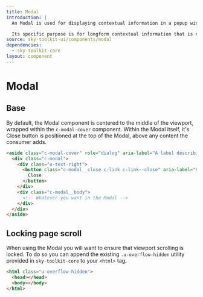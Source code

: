 ```yaml
---
title: Modal
introduction: |
  An Modal is used for displaying contextual information in a popup window.

  Its specific purpose is for longform contextual information that is not suited to being displayed inline via a `panel` or other component.
source: sky-toolkit-ui/components/modal
dependencies:
  - sky-toolkit-core
layout: component
---
```


# Modal

## Base

By default, the Modal component is centered to the middle of the viewport, wrapped within the `c-modal-cover` component. Within the Modal itself, it's Close button is positioned at the top of the Modal, above any content the consumer adds.

```html { "container": [ "overlay", "flush" ] }
<aside class="c-modal-cover" role="dialog" aria-label="A label describing the Modal's current content" tabIndex="-1">
  <div class="c-modal">
    <div class="u-text-right">
      <button class="c-modal__close c-link c-link--close" aria-label="Close Modal">
        Close
      </button>
    </div>
    <div class="c-modal__body">
      <!-- Whatever you want in the Modal -->
    </div>
  </div>
</aside>
```

## Locking page scroll

When using the Modal you will want to ensure that viewport scrolling is locked. To do so you can append the existing `.u-overflow-hidden` utility provided in `sky-toolkit-core` to your `<html>` tag.

```html { "render": false }
<html class="u-overflow-hidden">
  <head></head>
  <body></body>
</html>
```

